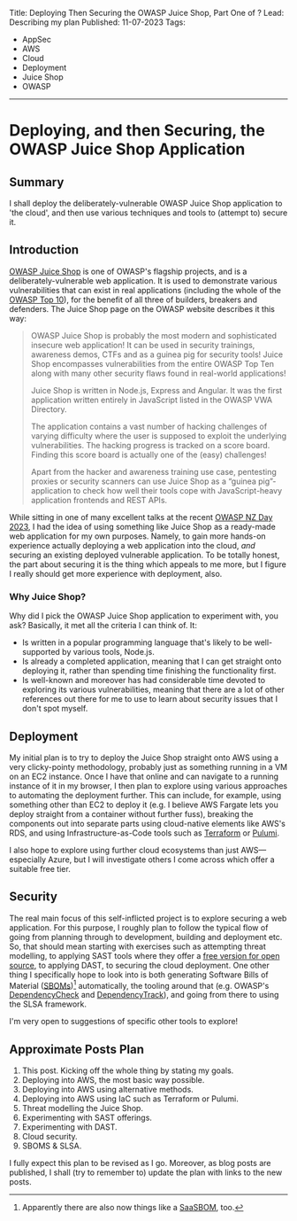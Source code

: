 Title: Deploying Then Securing the OWASP Juice Shop, Part One of ? 
Lead: Describing my plan
Published: 11-07-2023
Tags:

- AppSec
- AWS
- Cloud
- Deployment
- Juice Shop
- OWASP

---

# Deploying, and then Securing, the OWASP Juice Shop Application

## Summary

I shall deploy the deliberately-vulnerable OWASP Juice Shop application to 'the cloud', and then use various techniques and tools to (attempt to) secure it.

## Introduction

[OWASP Juice Shop](https://owasp.org/www-project-juice-shop/) is one of OWASP's flagship projects, and is a deliberately-vulnerable web application.  It is used to demonstrate various vulnerabilities that can exist in real applications (including the whole of the [OWASP Top 10](https://owasp.org/www-project-top-ten/)), for the benefit of all three of builders, breakers and defenders.  The Juice Shop page on the OWASP website describes it this way:

> OWASP Juice Shop is probably the most modern and sophisticated insecure web application! It can be used in security trainings, awareness demos, CTFs and as a guinea pig for security tools! Juice Shop encompasses vulnerabilities from the entire OWASP Top Ten along with many other security flaws found in real-world applications!
> 
> Juice Shop is written in Node.js, Express and Angular. It was the first application written entirely in JavaScript listed in the OWASP VWA Directory.
>
> The application contains a vast number of hacking challenges of varying difficulty where the user is supposed to exploit the underlying vulnerabilities. The hacking progress is tracked on a score board. Finding this score board is actually one of the (easy) challenges!
>
> Apart from the hacker and awareness training use case, pentesting proxies or security scanners can use Juice Shop as a “guinea pig”-application to check how well their tools cope with JavaScript-heavy application frontends and REST APIs.

While sitting in one of many excellent talks at the recent [OWASP NZ Day 2023](https://appsec.org.nz/conference/), I had the idea of using something like Juice Shop as a ready-made web application for my own purposes.  Namely, to gain more hands-on experience actually deploying a web application into the cloud, *and* securing an existing deployed vulnerable application.  To be totally honest, the part about securing it is the thing which appeals to me more, but I figure I really should get more experience with deployment, also.

### Why Juice Shop?

Why did I pick the OWASP Juice Shop application to experiment with, you ask?  Basically, it met all the criteria I can think of.  It:

- Is written in a popular programming language that's likely to be well-supported by various tools, Node.js.
- Is already a completed application, meaning that I can get straight onto deploying it, rather than spending time finishing the functionality first.
- Is well-known and moreover has had considerable time devoted to exploring its various vulnerabilities, meaning that there are a lot of other references out there for me to use to learn about security issues that I don't spot myself. 

## Deployment

My initial plan is to try to deploy the Juice Shop straight onto AWS using a very clicky-pointy methodology, probably just as something running in a VM on an EC2 instance.  Once I have that online and can navigate to a running instance of it in my browser, I then plan to explore using various approaches to automating the deployment further.  This can include, for example, using something other than EC2 to deploy it (e.g. I believe AWS Fargate lets you deploy straight from a container without further fuss), breaking the components out into separate parts using cloud-native elements like AWS's RDS, and using Infrastructure-as-Code tools such as [Terraform](https://www.terraform.io/) or [Pulumi](https://www.pulumi.com/).

I also hope to explore using further cloud ecosystems than just AWS—especially Azure, but I will investigate others I come across which offer a suitable free tier.

## Security

The real main focus of this self-inflicted project is to explore securing a web application.  For this purpose, I roughly plan to follow the typical flow of going from planning through to development, building and deployment etc.  So, that should mean starting with exercises such as attempting threat modelling, to applying SAST tools where they offer a [free version for open source](https://owasp.org/www-community/Free_for_Open_Source_Application_Security_Tools), to applying DAST, to securing the cloud deployment.  One other thing I specifically hope to look into is both generating Software Bills of Material ([SBOMs](https://owasp.org/www-community/Component_Analysis#software-bill-of-materials-sbom))[^SaasBOM] automatically, the tooling around that (e.g. OWASP's [DependencyCheck](https://owasp.org/www-project-dependency-check/) and [DependencyTrack](https://owasp.org/www-project-dependency-track/)), and going from there to using the SLSA framework.

I'm very open to suggestions of specific other tools to explore!

## Approximate Posts Plan

1. This post.  Kicking off the whole thing by stating my goals.
2. Deploying into AWS, the most basic way possible.
3. Deploying into AWS using alternative methods.
4. Deploying into AWS using IaC such as Terraform or Pulumi.
5. Threat modelling the Juice Shop.
6. Experimenting with SAST offerings.
7. Experimenting with DAST.
8. Cloud security.
9. SBOMS & SLSA.

I fully expect this plan to be revised as I go.  Moreover, as blog posts are published, I shall (try to remember to) update the plan with links to the new posts.

[^SaaSBOM]: Apparently there are also now things like a [SaaSBOM](https://owasp.org/blog/2023/06/23/CycloneDX-v1.5.html), too.